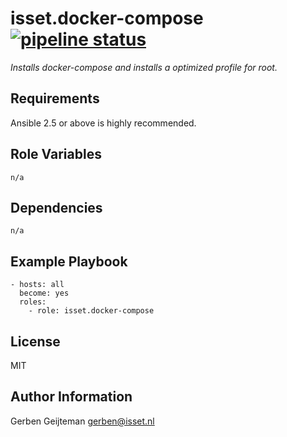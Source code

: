 isset.docker-compose [![pipeline status](https://gitlab.isset.nl/operations/isset.docker-compose/badges/master/pipeline.svg)](https://gitlab.isset.nl/operations/isset.docker-compose/commits/master)
=========

_Installs docker-compose and installs a optimized profile for root._

Requirements
------------

Ansible 2.5 or above is highly recommended.

Role Variables
--------------

	n/a

Dependencies
------------

    n/a

Example Playbook
----------------

    - hosts: all
      become: yes
      roles:
        - role: isset.docker-compose

License
-------

MIT

Author Information
------------------

Gerben Geijteman <gerben@isset.nl>
